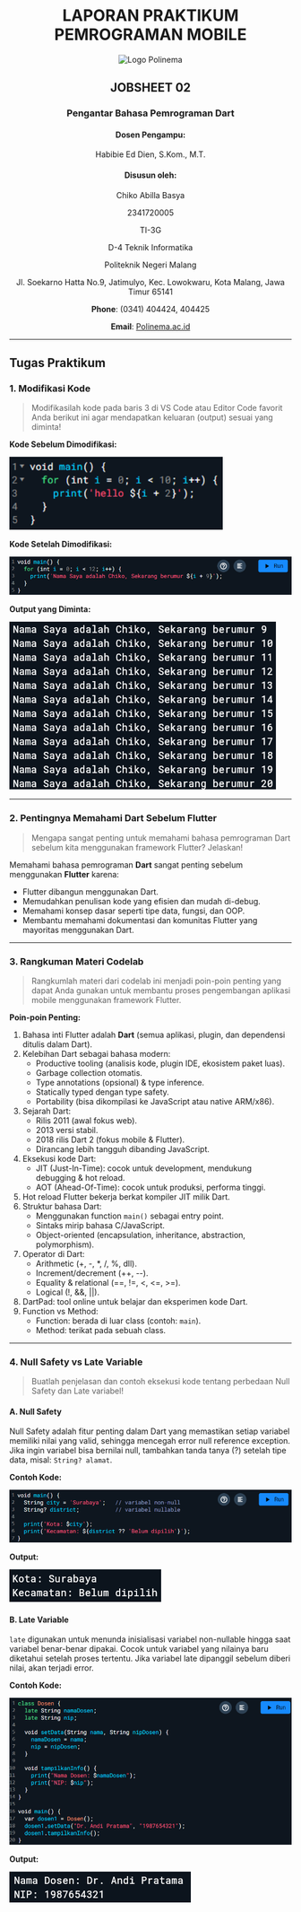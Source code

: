 <h1 align="center">LAPORAN PRAKTIKUM PEMROGRAMAN MOBILE</h1>
<p align="center">
  <img src="https://3.bp.blogspot.com/-whSxEvHuEds/VOBUC7I5NNI/AAAAAAAAAUY/qfk23ch5o_c/s1600/logo_polinema_by_adminkerapolinema-d3b0ojd.jpg" alt="Logo Polinema" width="120">
</p>
<h2 align="center">JOBSHEET 02</h2>
<h3 align="center">Pengantar Bahasa Pemrograman Dart</h3>
<div align="center">
  <h4><strong>Dosen Pengampu:</strong></h4>
  <p>Habibie Ed Dien, S.Kom., M.T.</p>
  <h4><strong>Disusun oleh:</strong></h4>
  <p>Chiko Abilla Basya</p>
  <p>2341720005</p>
  <p>TI-3G</p>
  <p>D-4 Teknik Informatika</p>
  <p>Politeknik Negeri Malang</p>
  <p>Jl. Soekarno Hatta No.9, Jatimulyo, Kec. Lowokwaru, Kota Malang, Jawa Timur 65141</p>
  <p><strong>Phone</strong>: (0341) 404424, 404425</p>
  <p><strong>Email</strong>: <a href="https://www.polinema.ac.id">Polinema.ac.id</a></p>
</div>

---

## Tugas Praktikum

### 1. Modifikasi Kode
> Modifikasilah kode pada baris 3 di VS Code atau Editor Code favorit Anda berikut ini agar mendapatkan keluaran (output) sesuai yang diminta!

**Kode Sebelum Dimodifikasi:**

![alt text](<img/Screenshot 2025-09-01 202212.png>)

**Kode Setelah Dimodifikasi:**

![alt text](<img/Screenshot 2025-09-01 220034.png>)

**Output yang Diminta:**

![alt text](<img/Screenshot 2025-09-01 220043.png>)

---

### 2. Pentingnya Memahami Dart Sebelum Flutter
> Mengapa sangat penting untuk memahami bahasa pemrograman Dart sebelum kita menggunakan framework Flutter? Jelaskan!

Memahami bahasa pemrograman **Dart** sangat penting sebelum menggunakan **Flutter** karena:
- Flutter dibangun menggunakan Dart.
- Memudahkan penulisan kode yang efisien dan mudah di-debug.
- Memahami konsep dasar seperti tipe data, fungsi, dan OOP.
- Membantu memahami dokumentasi dan komunitas Flutter yang mayoritas menggunakan Dart.

---

### 3. Rangkuman Materi Codelab
> Rangkumlah materi dari codelab ini menjadi poin-poin penting yang dapat Anda gunakan untuk membantu proses pengembangan aplikasi mobile menggunakan framework Flutter.

**Poin-poin Penting:**
1. Bahasa inti Flutter adalah **Dart** (semua aplikasi, plugin, dan dependensi ditulis dalam Dart).
2. Kelebihan Dart sebagai bahasa modern:
   - Productive tooling (analisis kode, plugin IDE, ekosistem paket luas).
   - Garbage collection otomatis.
   - Type annotations (opsional) & type inference.
   - Statically typed dengan type safety.
   - Portability (bisa dikompilasi ke JavaScript atau native ARM/x86).
3. Sejarah Dart:
   - Rilis 2011 (awal fokus web).
   - 2013 versi stabil.
   - 2018 rilis Dart 2 (fokus mobile & Flutter).
   - Dirancang lebih tangguh dibanding JavaScript.
4. Eksekusi kode Dart:
   - JIT (Just-In-Time): cocok untuk development, mendukung debugging & hot reload.
   - AOT (Ahead-Of-Time): cocok untuk produksi, performa tinggi.
5. Hot reload Flutter bekerja berkat kompiler JIT milik Dart.
6. Struktur bahasa Dart:
   - Menggunakan function `main()` sebagai entry point.
   - Sintaks mirip bahasa C/JavaScript.
   - Object-oriented (encapsulation, inheritance, abstraction, polymorphism).
7. Operator di Dart:
   - Arithmetic (+, -, *, /, %, dll).
   - Increment/decrement (++, --).
   - Equality & relational (==, !=, <, <=, >=).
   - Logical (!, &&, ||).
8. DartPad: tool online untuk belajar dan eksperimen kode Dart.
9. Function vs Method:
   - Function: berada di luar class (contoh: `main`).
   - Method: terikat pada sebuah class.

---

### 4. Null Safety vs Late Variable
> Buatlah penjelasan dan contoh eksekusi kode tentang perbedaan Null Safety dan Late variabel!

#### A. Null Safety
Null Safety adalah fitur penting dalam Dart yang memastikan setiap variabel memiliki nilai yang valid, sehingga mencegah error null reference exception. Jika ingin variabel bisa bernilai null, tambahkan tanda tanya (?) setelah tipe data, misal: `String? alamat`.

**Contoh Kode:**

![alt text](<img/Screenshot 2025-09-01 215400.png>)

**Output:**

![alt text](<img/Screenshot 2025-09-01 215416.png>)

#### B. Late Variable
`late` digunakan untuk menunda inisialisasi variabel non-nullable hingga saat variabel benar-benar dipakai. Cocok untuk variabel yang nilainya baru diketahui setelah proses tertentu. Jika variabel late dipanggil sebelum diberi nilai, akan terjadi error.

**Contoh Kode:**

![alt text](<img/Screenshot 2025-09-01 221520.png>)

**Output:**

![alt text](<img/Screenshot 2025-09-01 221527.png>)